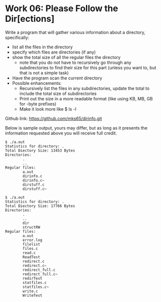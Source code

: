 # Work 06: Please Follow the Dir[ections]

Write a program that will gather various information about a directory, specifically:
- list all the files in the directory
- specify which files are directories (if any)
- show the total size of all the regular files the directory
    - note that you do not have to recursively go through any subdirectories to find their size for this part (unless you want to, but that is not a simple task)
- Have the program scan the current directory
- Possible enhancements:
    - Recursively list the files in any subdirectories, update the total to include the total size of subdirectories
    - Print out the size in a more readable format (like using KB, MB, GB for -byte prefixes)
    - Make it look more like $ ls -l


Github link:
https://github.com/mks65/dirinfo.git


Below is sample output, yours may differ, but as long as it presents the information requested above you will receive full credit.
```
$ ./a.out
Statistics for directory: .
Total Diectory Size: 13453 Bytes
Directories:
        .
        ..
Regular files:
        a.out
        dirinfo.c
        dirinfo.c~
        dirstuff.c
        dirstuff.c~
```
```
$ ./a.out
Statistics for directory: .
Total Diectory Size: 17766 Bytes
Directories:
        .
        ..
        dir
        structRW
Regular files:
        a.out
        error.log
        filelist
        files.c
        read.c
        ReadTest
        redirect.c
        redirect.c~
        redirect_full.c
        redirect_full.c~
        redirTest
        statfiles.c
        statfiles.c~
        write.c
        WriteTest
```
